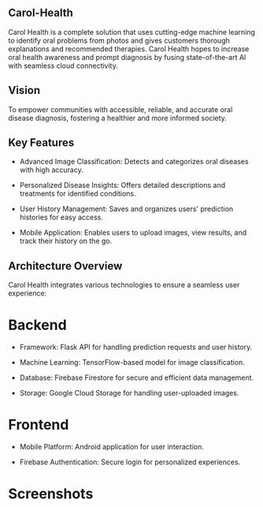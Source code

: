 ## Carol-Health

Carol Health is a complete solution that uses cutting-edge machine learning to identify oral problems from photos and gives customers thorough explanations and recommended therapies. Carol Health hopes to increase oral health awareness and prompt diagnosis by fusing state-of-the-art AI with seamless cloud connectivity.

## Vision
To empower communities with accessible, reliable, and accurate oral disease diagnosis, fostering a healthier and more informed society.

## Key Features

- Advanced Image Classification: Detects and categorizes oral diseases with high accuracy.

- Personalized Disease Insights: Offers detailed descriptions and treatments for identified conditions.

- User History Management: Saves and organizes users' prediction histories for easy access.

- Mobile Application: Enables users to upload images, view results, and track their history on the go.

## Architecture Overview

Carol Health integrates various technologies to ensure a seamless user experience:

# Backend

- Framework: Flask API for handling prediction requests and user history.

- Machine Learning: TensorFlow-based model for image classification.

- Database: Firebase Firestore for secure and efficient data management.

- Storage: Google Cloud Storage for handling user-uploaded images.

# Frontend

- Mobile Platform: Android application for user interaction.

- Firebase Authentication: Secure login for personalized experiences.

# Screenshots
